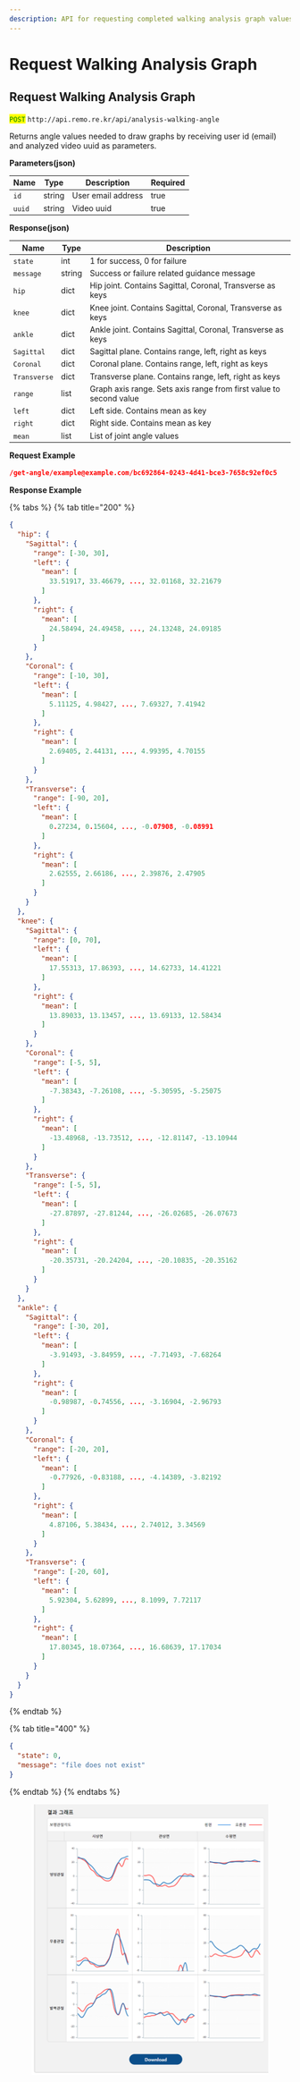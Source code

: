 ```yaml
---
description: API for requesting completed walking analysis graph values.
---
```


# Request Walking Analysis Graph

## Request Walking Analysis Graph

<mark style="color:green;">`POST`</mark> `http://api.remo.re.kr/api/analysis-walking-angle`

Returns angle values needed to draw graphs by receiving user id (email) and analyzed video uuid as parameters.

**Parameters(json)**

| Name   | Type   | Description        | Required |
| ------ | ------ | ------------------ | -------- |
| `id`   | string | User email address | true     |
| `uuid` | string | Video uuid         | true     |

**Response(json)**

| Name         | Type   | Description                                                        |
| ------------ | ------ | ------------------------------------------------------------------ |
| `state`      | int    | 1 for success, 0 for failure                                       |
| `message`    | string | Success or failure related guidance message                        |
| `hip`        | dict   | Hip joint. Contains Sagittal, Coronal, Transverse as keys          |
| `knee`       | dict   | Knee joint. Contains Sagittal, Coronal, Transverse as keys         |
| `ankle`      | dict   | Ankle joint. Contains Sagittal, Coronal, Transverse as keys        |
| `Sagittal`   | dict   | Sagittal plane. Contains range, left, right as keys                |
| `Coronal`    | dict   | Coronal plane. Contains range, left, right as keys                 |
| `Transverse` | dict   | Transverse plane. Contains range, left, right as keys              |
| `range`      | list   | Graph axis range. Sets axis range from first value to second value |
| `left`       | dict   | Left side. Contains mean as key                                    |
| `right`      | dict   | Right side. Contains mean as key                                   |
| `mean`       | list   | List of joint angle values                                         |

**Request Example**

```json
/get-angle/example@example.com/bc692864-0243-4d41-bce3-7658c92ef0c5
```

**Response Example**

{% tabs %}
{% tab title="200" %}
```json
{
  "hip": {
    "Sagittal": {
      "range": [-30, 30],
      "left": {
        "mean": [
          33.51917, 33.46679, ..., 32.01168, 32.21679
        ]
      },
      "right": {
        "mean": [
          24.58494, 24.49458, ..., 24.13248, 24.09185
        ]
      }
    },
    "Coronal": {
      "range": [-10, 30],
      "left": {
        "mean": [
          5.11125, 4.98427, ..., 7.69327, 7.41942
        ]
      },
      "right": {
        "mean": [
          2.69405, 2.44131, ..., 4.99395, 4.70155
        ]
      }
    },
    "Transverse": {
      "range": [-90, 20],
      "left": {
        "mean": [
          0.27234, 0.15604, ..., -0.07908, -0.08991
        ]
      },
      "right": {
        "mean": [
          2.62555, 2.66186, ..., 2.39876, 2.47905
        ]
      }
    }
  },
  "knee": {
    "Sagittal": {
      "range": [0, 70],
      "left": {
        "mean": [
          17.55313, 17.86393, ..., 14.62733, 14.41221
        ]
      },
      "right": {
        "mean": [
          13.89033, 13.13457, ..., 13.69133, 12.58434
        ]
      }
    },
    "Coronal": {
      "range": [-5, 5],
      "left": {
        "mean": [
          -7.38343, -7.26108, ..., -5.30595, -5.25075
        ]
      },
      "right": {
        "mean": [
          -13.48968, -13.73512, ..., -12.81147, -13.10944
        ]
      }
    },
    "Transverse": {
      "range": [-5, 5],
      "left": {
        "mean": [
          -27.87897, -27.81244, ..., -26.02685, -26.07673
        ]
      },
      "right": {
        "mean": [
          -20.35731, -20.24204, ..., -20.10835, -20.35162
        ]
      }
    }
  },
  "ankle": {
    "Sagittal": {
      "range": [-30, 20],
      "left": {
        "mean": [
          -3.91493, -3.84959, ..., -7.71493, -7.68264
        ]
      },
      "right": {
        "mean": [
          -0.98987, -0.74556, ..., -3.16904, -2.96793
        ]
      }
    },
    "Coronal": {
      "range": [-20, 20],
      "left": {
        "mean": [
          -0.77926, -0.83188, ..., -4.14389, -3.82192
        ]
      },
      "right": {
        "mean": [
          4.87106, 5.38434, ..., 2.74012, 3.34569
        ]
      }
    },
    "Transverse": {
      "range": [-20, 60],
      "left": {
        "mean": [
          5.92304, 5.62899, ..., 8.1099, 7.72117
        ]
      },
      "right": {
        "mean": [
          17.80345, 18.07364, ..., 16.68639, 17.17034
        ]
      }
    }
  }
}
```
{% endtab %}

{% tab title="400" %}
```json
{
  "state": 0,
  "message": "file does not exist"
}
```
{% endtab %}
{% endtabs %}

<figure><img src="../.gitbook/assets/image (3).png" alt=""><figcaption></figcaption></figure>
